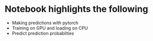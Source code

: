 # Notebook highlights the following
- Making predictions with pytorch
- Training on GPU and loading on CPU
- Predict prediction probablities

